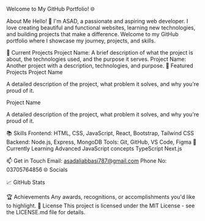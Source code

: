 Welcome to My GitHub Portfolio! 🌐

About Me
Hello! 👋 I'm ASAD, a passionate and aspiring web developer. I love creating beautiful and functional websites, learning new technologies, and building projects that make a difference. Welcome to my GitHub portfolio where I showcase my journey, projects, and skills.

🔭 Current Projects
Project Name: A brief description of what the project is about, the technologies used, and the purpose it serves.
Project Name: Another project with a description, technologies, and purpose.
🌟 Featured Projects
Project Name

A detailed description of the project, what problem it solves, and why you're proud of it.

Project Name

A detailed description of the project, what problem it solves, and why you're proud of it.

📚 Skills
Frontend: HTML, CSS, JavaScript, React, Bootstrap, Tailwind CSS
Backend: Node.js, Express, MongoDB
Tools: Git, GitHub, VS Code, Figma
🌱 Currently Learning
Advanced JavaScript concepts
TypeScript
Next.js

📫 Get in Touch
Email: asadaliabbasi787@gmail.com
Phone No: 03705764856
🌐 Socials



📈 GitHub Stats


🏆 Achievements
Any awards, recognitions, or accomplishments you'd like to highlight.
📄 License
This project is licensed under the MIT License - see the LICENSE.md file for details.

